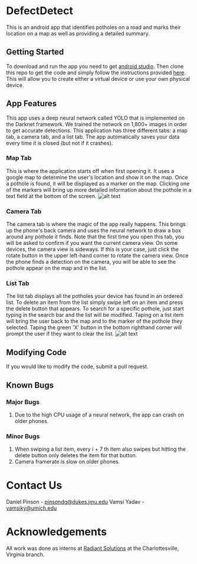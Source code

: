 # DefectDetect
This is an android app that identifies potholes on a road and marks their location on a map as well as providing a detailed summary.

## Getting Started
To download and run the app you need to get [android studio](https://developer.android.com/studio/). Then clone this repo to get the code and simply follow the instructions provided [here](https://developer.android.com/training/basics/firstapp/running-app). This will allow you to create either a virtual device or use your own physical device.

## App Features
This app uses a deep neural network called YOLO that is implemented on the Darknet framework. We trained the network on 1,800+ images in order to get accurate detections. This application has three different tabs: a map tab, a camera tab, and a list tab. The app automatically saves your data every time it is closed (but not if it crashes).
### Map Tab
This is where the application starts off when first opening it. It uses a google map to determine the user's location and show it on the map. Once a pothole is found, it will be displayed as a marker on the map. Clicking one of the markers will bring up more detailed information about the pothole in a text field at the bottom of the screen.
![alt text](https://github.com/pinsondg/DefectDetect/blob/master/screenshots/Screenshot_1533579507.png)
### Camera Tab
The camera tab is where the magic of the app really happens. This brings up the phone's back camera and uses the neural network to draw a box around any pothole it finds. Note that the first time you open this tab, you will be asked to confirm if you want the current camera view. On some devices, the camera view is sideways. If this is your case, just click the rotate button in the upper left-hand corner to rotate the camera view. Once the phone finds a detection on the camera, you will be able to see the pothole appear on the map and in the list.
### List Tab
The list tab displays all the potholes your device has found in an ordered list. To delete an item from the list simply swipe left on an item and press the delete button that appears. To search for a specific pothole, just start typing in the search bar and the list will be modified. Taping on a list item will bring the user back to the map and to the marker of the pothole they selected. Taping the green 'X' button in the bottom righthand corner will prompt the user if they want to clear the list.
![alt text](https://github.com/pinsondg/DefectDetect/blob/master/screenshots/Screenshot_1533579541.png)

## Modifying Code
If you would like to modify the code, submit a pull request.

## Known Bugs
### Major Bugs
1. Due to the high CPU usage of a neural network, the app can crash on older phones.

### Minor Bugs
1. When swiping a list item, every i + 7 th item also swipes but hitting the delete button only deletes the item for that button.
2. Camera framerate is slow on older phones.

# Contact Us
Daniel Pinson - pinsondg@dukes.jmu.edu
Vamsi Yadav - vamsiky@umich.edu

# Acknowledgements
All work was done as interns at [Radiant Solutions](http://www.radiantsolutions.com/) at the Charlottesville, Virginia branch.
